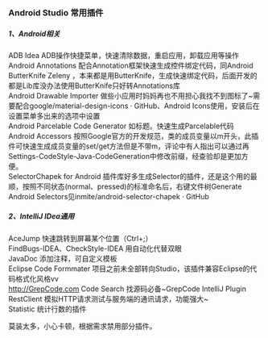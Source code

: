 ### Android Studio 常用插件

##### 1、Android相关
ADB Idea ADB操作快捷菜单，快速清除数据，重启应用，卸载应用等操作<br>
Android Annotations 配合Annotation框架快速生成控件绑定代码，同Android ButterKnife Zeleny ，本来都是用ButterKnife，生成快速绑定代码，后面开发的都是Lib库没办法使用ButterKnife只好转Annotations库<br>
Android Drawable Importer 做些小应用时妈妈再也不用担心我找不到图标了~需要配合google/material-design-icons · GitHub、Android Icons使用，安装后在设置菜单多出来的选项中设置<br>
Android Parcelable Code Generator 如标题。快速生成Parcelable代码<br>
Android Accessors 按照Google官方的开发规范，类的成员变量以m开头，此插件可快速生成成员变量的set/get方法但是不带m，评论中有人指出可以通过再Settings-CodeStyle-Java-CodeGeneration中修改前缀，经查验却是更加方便。<br>
SelectorChapek for Android 插件库好多生成Selector的插件，还是这个用的最顺，按照不同状态(normal、pressed)的标准命名后，右键文件树Generate Android Selectors见inmite/android-selector-chapek · GitHub<br>




##### 2、IntelliJ IDea通用
AceJump 快速跳转到屏幕某个位置（Ctrl+;）<br>
FindBugs-IDEA、CheckStyle-IDEA 用自动化代替双眼<br>
JavaDoc 添加注释，可自定义模板<br>
Eclipse Code Formmater 项目之前未全部转向Studio，该插件兼容Eclipse的代码格式化风格vv<br>
http://GrepCode.com Code Search 找源码必备~GrepCode IntelliJ Plugin<br>
RestClient 模拟HTTP请求测试与服务端的通讯请求，功能强大~<br>
Statistic  统计行数的插件<br>


莫装太多，小心卡顿，根据需求禁用部分插件。